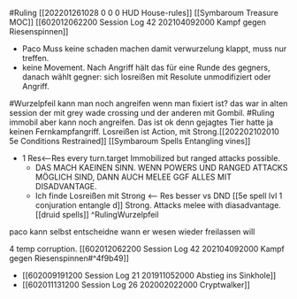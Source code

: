 #Ruling
[[202201261028 0 0 0 HUD House-rules]]
[[Symbaroum Treasure MOC]]
[[602012062200 Session Log 42 202104092000 Kampf gegen Riesenspinnen]]

- Paco Muss keine schaden machen damit verwurzelung klappt, muss nur treffen.
- keine Movement. Nach Angriff hält das für eine Runde des gegners, danach wählt gegner: sich losreißen mit Resolute unmodifiziert oder Angriff.

#Wurzelpfeil kann man noch angreifen wenn man fixiert ist? das war in alten session der mit grey wade crossing und  der anderen mit Gombil. #Ruling immobil aber kann noch angreifen. Das ist ok denn gejagtes Tier hatte ja keinen Fernkampfangriff. Losreißen ist Action, mit Strong.[[202202102010 5e Conditions Restrained]]
[[Symbaroum Spells Entangling vines]]
- 1 Res<--Res every turn.target Immobilized but ranged attacks possible. 
	- DAS MACH KAEINEN SINN. WENN POWERS UND RANGED ATTACKS MÖGLICH SIND, DANN AUCH MELEE GGF ALLES MIT DISADVANTAGE.
	- Ich finde Losreißen mit Strong <-- Res besser
vs DND [[5e spell lvl 1 conjuration entangle  d]] Strong. Attacks melee with diasadvantage.
[[druid spells]] ^RulingWurzelpfeil

paco kann selbst entscheidne wann er wesen wieder freilassen will

4 temp corruption. [[602012062200 Session Log 42 202104092000 Kampf gegen Riesenspinnen#^4f9b49]]
- [[602009191200 Session Log 21 201911052000 Abstieg ins Sinkhole]]
- [[602011131200 Session Log 26 202002022000 Cryptwalker]]